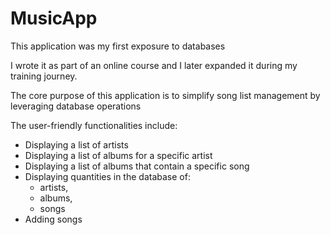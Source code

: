# MusicApp
This application was my first exposure to databases

I wrote it as part of an online course and I later expanded it during my training journey.

The core purpose of this application is to simplify song list management by leveraging database operations

The user-friendly functionalities include:
- Displaying a list of artists
- Displaying a list of albums for a specific artist
- Displaying a list of albums that contain a specific song
- Displaying quantities in the database of:
  -  artists,
  - albums,
  - songs
- Adding songs
